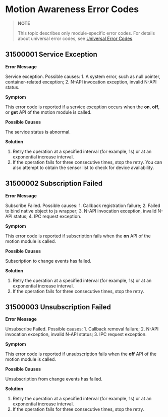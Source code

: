 # Motion Awareness Error Codes

> **NOTE**
>
> This topic describes only module-specific error codes. For details about universal error codes, see [Universal Error Codes](../errorcode-universal.md).

## 31500001 Service Exception

**Error Message**

Service exception. Possible causes: 1. A system error, such as null pointer, container-related exception; 2. N-API invocation exception, invalid N-API status.

**Symptom**

This error code is reported if a service exception occurs when the **on**, **off**, or **get** API of the motion module is called.

**Possible Causes**

The service status is abnormal.

**Solution**

1. Retry the operation at a specified interval (for example, 1s) or at an exponential increase interval.
2. If the operation fails for three consecutive times, stop the retry. You can also attempt to obtain the sensor list to check for device availability.



## 31500002 Subscription Failed

**Error Message**

Subscribe Failed. Possible causes: 1. Callback registration failure; 2. Failed to bind native object to js wrapper; 3. N-API invocation exception, invalid N-API status; 4. IPC request exception.

**Symptom**

This error code is reported if subscription fails when the **on** API of the motion module is called.

**Possible Causes**

Subscription to change events has failed.

**Solution**

1. Retry the operation at a specified interval (for example, 1s) or at an exponential increase interval.
2. If the operation fails for three consecutive times, stop the retry. 



## 31500003 Unsubscription Failed

**Error Message**

Unsubscribe Failed. Possible causes: 1. Callback removal failure; 2. N-API invocation exception, invalid N-API status; 3. IPC request exception.

**Symptom**

This error code is reported if unsubscription fails when the **off** API of the motion module is called.

**Possible Causes**

Unsubscription from change events has failed.

**Solution**

1. Retry the operation at a specified interval (for example, 1s) or at an exponential increase interval.
2. If the operation fails for three consecutive times, stop the retry. 

